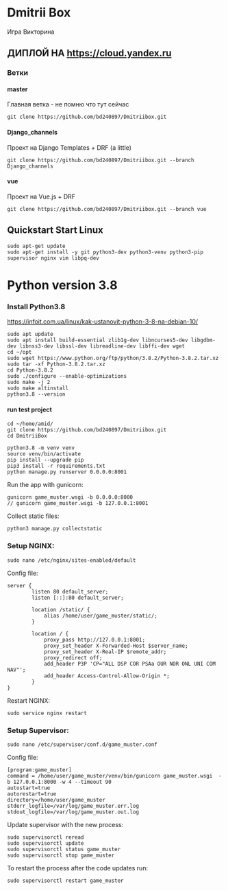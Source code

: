 # Dmitrii Box

Игра Викторина

## ДИПЛОЙ НА https://cloud.yandex.ru

### Ветки
#### master
Главная ветка - не помню что тут сейчас

    git clone https://github.com/bd240897/Dmitriibox.git 

#### Django_channels
Проект на Django Templates + DRF (a little)

    git clone https://github.com/bd240897/Dmitriibox.git --branch Django_channels

#### vue
Проект на Vue.js + DRF

    git clone https://github.com/bd240897/Dmitriibox.git --branch vue

## Quickstart Start Linux
    sudo apt-get update
    sudo apt-get install -y git python3-dev python3-venv python3-pip supervisor nginx vim libpq-dev

# Python version 3.8
### Install Python3.8
https://infoit.com.ua/linux/kak-ustanovit-python-3-8-na-debian-10/

    sudo apt update
    sudo apt install build-essential zlib1g-dev libncurses5-dev libgdbm-dev libnss3-dev libssl-dev libreadline-dev libffi-dev wget
    cd ~/opt
    sudo wget https://www.python.org/ftp/python/3.8.2/Python-3.8.2.tar.xz
    sudo tar -xf Python-3.8.2.tar.xz
    cd Python-3.8.2
    sudo ./configure --enable-optimizations
    sudo make -j 2
    sudo make altinstall
    python3.8 --version

#### run test project
    cd ~/home/amid/
    git clone https://github.com/bd240897/Dmitriibox.git 
    cd DmitriiBox

    python3.8 -m venv venv   
    source venv/bin/activate
    pip install --upgrade pip
    pip3 install -r requirements.txt
    python manage.py runserver 0.0.0.0:8001

Run the app with gunicorn:

    gunicorn game_muster.wsgi -b 0.0.0.0:8000
    // gunicorn game_muster.wsgi -b 127.0.0.1:8001

Collect static files:

    python3 manage.py collectstatic 

### Setup NGINX:

    sudo nano /etc/nginx/sites-enabled/default
    
Config file:

    server {
            listen 80 default_server;
            listen [::]:80 default_server;

            location /static/ {
                alias /home/user/game_muster/static/; 
            }

            location / {
                proxy_pass http://127.0.0.1:8001;
                proxy_set_header X-Forwarded-Host $server_name;
                proxy_set_header X-Real-IP $remote_addr;
                proxy_redirect off;
                add_header P3P 'CP="ALL DSP COR PSAa OUR NOR ONL UNI COM NAV"';
                add_header Access-Control-Allow-Origin *;
            }
    }
    
Restart NGINX:
    
    sudo service nginx restart
    
    
### Setup Supervisor:

    sudo nano /etc/supervisor/conf.d/game_muster.conf

Config file:
    
    [program:game_muster]
    command = /home/user/game_muster/venv/bin/gunicorn game_muster.wsgi  -b 127.0.0.1:8000 -w 4 --timeout 90
    autostart=true
    autorestart=true
    directory=/home/user/game_muster 
    stderr_logfile=/var/log/game_muster.err.log
    stdout_logfile=/var/log/game_muster.out.log
    
Update supervisor with the new process:
    
    sudo supervisorctl reread
    sudo supervisorctl update
    sudo supervisorctl status game_muster
    sudo supervisorctl stop game_muster
    
To restart the process after the code updates run:

    sudo supervisorctl restart game_muster



 